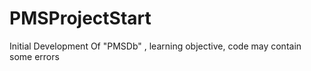# PMSProjectStart
Initial Development Of "PMSDb" ,  learning objective, code may contain some errors
